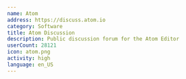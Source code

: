 ```yaml
---
name: Atom
address: https://discuss.atom.io
category: Software
title: Atom Discussion
description: Public discussion forum for the Atom Editor
userCount: 28121
icon: atom.png
activity: high
language: en_US
---
```

